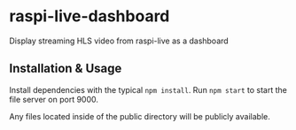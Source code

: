 # raspi-live-dashboard
Display streaming HLS video from raspi-live as a dashboard

## Installation & Usage
Install dependencies with the typical `npm install`. Run `npm start` to start the file server on port 9000.

Any files located inside of the public directory will be publicly available.

